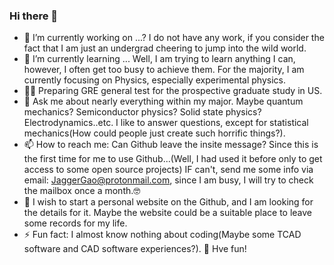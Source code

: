 ### Hi there 👋

- 🔭 I’m currently working on ...? 
  I do not have any work, if you consider the fact that I am just an undergrad cheering to jump into the wild world.
- 🌱 I’m currently learning ... 
  Well, I am trying to learn anything I can, however, I often get too busy to achieve them. For the majority, I am currently focusing on Physics, especially experimental physics.
- 😵‍💫 Preparing GRE general test for the prospective graduate study in US.
- 💬 Ask me about nearly everything within my major. Maybe quantum mechanics? Semiconductor physics? Solid state physics? Electrodynamics..etc. I like to answer questions, except for statistical mechanics(How could people just create such horrific things?).
- 📫 How to reach me: Can Github leave the insite message? Since this is the first time for me to use Github...(Well, I had used it before only to get access to some open source projects) IF can't, send me some info via email: JaggerGao@protonmail.com, since I am busy, I will try to check the mailbox once a month.🤓
- 🥳 I wish to start a personal website on the Github, and I am looking for the details for it. Maybe the website could be a suitable place to leave some records for my life.
- ⚡ Fun fact: I almost know nothing about coding(Maybe some TCAD software and CAD software experiences?).
🥳 Hve fun!
